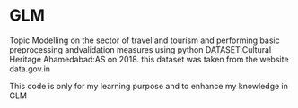 # GLM
Topic Modelling on the sector of travel and tourism and performing basic preprocessing andvalidation measures using python
DATASET:Cultural Heritage Ahamedabad:AS on 2018. this dataset was taken from the website data.gov.in


This code is only for my learning purpose and to enhance my knowledge in GLM
